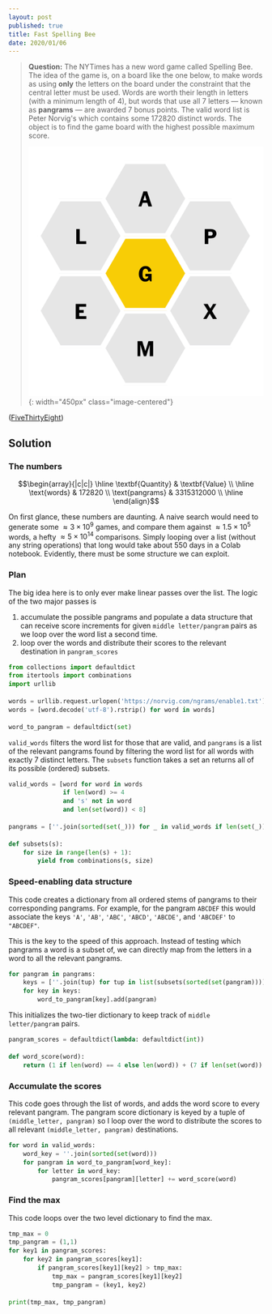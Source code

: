 ```yaml
---
layout: post
published: true
title: Fast Spelling Bee
date: 2020/01/06
---
```


>**Question:** The NYTimes has a new word game called Spelling Bee. The idea of the game is, on a board like the one below, to make words as using **only** the letters on the board under the constraint that the central letter must be used. Words are worth their length in letters (with a minimum length of $4$), but words that use all $7$ letters — known as **pangrams** — are awarded $7$ bonus points. The valid word list is Peter Norvig's which contains some 172820 distinct words. The object is to find the game board with the highest possible maximum score.
>
>![](/img/2020-01-06-honeycomb.png){: width="450px" class="image-centered"}


<!--more-->

([FiveThirtyEight](https://fivethirtyeight.com/features/can-you-solve-the-vexing-vexillology/))

## Solution

### The numbers

$$\begin{array}{|c|c|} \hline
\textbf{Quantity} & \textbf{Value} \\ \hline
\text{words} & 172820 \\ 
\text{pangrams} & 3315312000 \\ \hline
\end{align}$$

On first glance, these numbers are daunting. A naive search would need to generate some $\approx 3\times10^9$ games, and compare them against $\approx 1.5\times10^5$ words, a hefty $\approx 5\times10^14$ comparisons. Simply looping over a list (without any string operations) that long would take about $550\ \text{days}$ in a Colab notebook. Evidently, there must be some structure we can exploit.


### Plan

The big idea here is to only ever make linear passes over the list. The logic of the two major passes is

1. accumulate the possible pangrams and populate a data structure that can receive score increments for given `middle letter/pangram` pairs as we loop over the word list a second time.
2. loop over the words and distribute their scores to the relevant destination in `pangram_scores`

```python
from collections import defaultdict
from itertools import combinations
import urllib

words = urllib.request.urlopen('https://norvig.com/ngrams/enable1.txt')
words = [word.decode('utf-8').rstrip() for word in words]

word_to_pangram = defaultdict(set)
```

`valid_words` filters the word list for those that are valid, and `pangrams` is a list of the relevant pangrams found by filtering the word list for all words with exactly 7 distinct letters. The `subsets` function takes a set an returns all of its possible (ordered) subsets.

```python
valid_words = [word for word in words 
               if len(word) >= 4 
               and 's' not in word 
               and len(set(word)) < 8]

pangrams = [''.join(sorted(set(_))) for _ in valid_words if len(set(_)) == 7]

def subsets(s):
    for size in range(len(s) + 1):
        yield from combinations(s, size)
```

### Speed-enabling data structure

This code creates a dictionary from all ordered stems of pangrams to their corresponding pangrams. For example, for the pangram `ABCDEF` this would associate the keys `'A'`, `'AB'`, `'ABC'`, `'ABCD'`, `'ABCDE'`, and `'ABCDEF'` to `"ABCDEF"`. 

This is the key to the speed of this approach. Instead of testing which pangrams a word is a subset of, we can directly map from the letters in a word to all the relevant pangrams.

```python
for pangram in pangrams:
    keys = [''.join(tup) for tup in list(subsets(sorted(set(pangram))))]
    for key in keys:
        word_to_pangram[key].add(pangram)
```

This initializes the two-tier dictionary to keep track of `middle letter/pangram` pairs.

```python
pangram_scores = defaultdict(lambda: defaultdict(int))

def word_score(word):
    return (1 if len(word) == 4 else len(word)) + (7 if len(set(word)) == 7 else 0)
```

### Accumulate the scores

This code goes through the list of words, and adds the word score to every relevant pangram. The pangram score dictionary is keyed by a tuple of `(middle_letter, pangram)` so I loop over the word to distribute the scores to all relevant `(middle_letter, pangram)` destinations.

```python
for word in valid_words:
    word_key = ''.join(sorted(set(word)))
    for pangram in word_to_pangram[word_key]:
        for letter in word_key:
            pangram_scores[pangram][letter] += word_score(word)
```

### Find the max

This code loops over the two level dictionary to find the max.

```python
tmp_max = 0
tmp_pangram = (1,1)
for key1 in pangram_scores:
    for key2 in pangram_scores[key1]:
        if pangram_scores[key1][key2] > tmp_max:
            tmp_max = pangram_scores[key1][key2]
            tmp_pangram = (key1, key2)

print(tmp_max, tmp_pangram)
```





<br>
